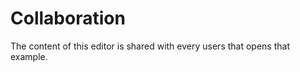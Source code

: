 # Collaboration

The content of this editor is shared with every users that opens that example.

<!-- <demo name="Examples/Collaboration" :show-source="false"/> -->

<demo name="Examples/Collaboration" />

